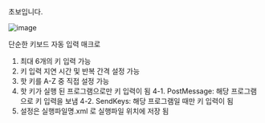 초보입니다.

![image](https://github.com/user-attachments/assets/e57f7b74-d7c3-4220-a30c-632204632e8e)

단순한 키보드 자동 입력 매크로

1. 최대 6개의 키 입력 가능
2. 키 입력 지연 시간 및 반복 간격 설정 가능
3. 핫 키를 A-Z 중 직접 설정 가능
4. 핫 키가 실행 된 프로그램으로만 키 입력이 됨
  4-1. PostMessage: 해당 프로그램으로 키 입력을 보냄
  4-2. SendKeys: 해당 프로그램일 때만 키 입력이 됨
5. 설정은 실행파일명.xml 로 실행파일 위치에 저장 됨
